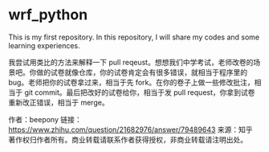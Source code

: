 # wrf_python
This is my first repository. In this repository, I will share my codes and some learning experiences.

我尝试用类比的方法来解释一下 pull reqeust。想想我们中学考试，老师改卷的场景吧。你做的试卷就像仓库，你的试卷肯定会有很多错误，就相当于程序里的 bug。老师把你的试卷拿过来，相当于先 fork。在你的卷子上做一些修改批注，相当于 git commit。最后把改好的试卷给你，相当于发 pull request，你拿到试卷重新改正错误，相当于 merge。

作者：beepony
链接：https://www.zhihu.com/question/21682976/answer/79489643
来源：知乎
著作权归作者所有。商业转载请联系作者获得授权，非商业转载请注明出处。
